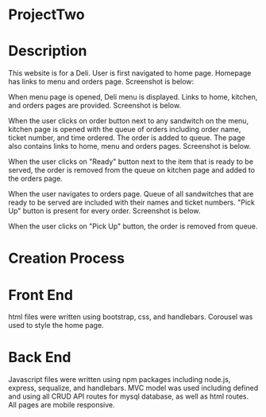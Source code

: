 # ProjectTwo

# Description

This website is for a Deli. User is first navigated to home page. Homepage has links to menu and orders page. Screenshot is below:

When menu page is opened, Deli menu is displayed. Links to home, kitchen, and orders pages are provided. Screenshot is below.

When the user clicks on order button next to any sandwitch on the menu, kitchen page is opened with the queue of orders including order name, ticket number, and time ordered. The order is added to queue. The page also contains links to home, menu and orders pages. Screenshot is below.

When the user clicks on "Ready" button next to the item that is ready to be served, the order is removed from the queue on kitchen page and added to the orders page.

When the user navigates to orders page. Queue of all sandwitches that are ready to be served are included with their names and ticket numbers. "Pick Up" button is present for every order. Screenshot is below.

When the user clicks on "Pick Up" button, the order is removed from queue.

# Creation Process

# Front End

html files were written using bootstrap, css, and handlebars. Corousel was used to style the home page.

# Back End

Javascript files were written using npm packages including node.js, express, sequalize, and handlebars. MVC model was used including defined and using all CRUD API routes for mysql database, as well as html routes. All pages are mobile responsive.